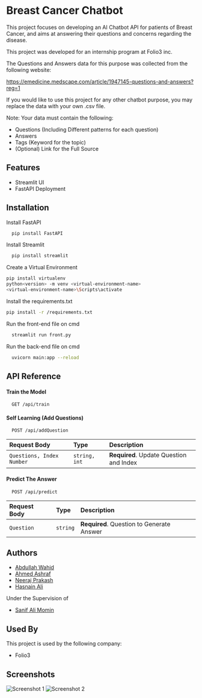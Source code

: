 # Breast Cancer Chatbot

This project focuses on developing an AI Chatbot API for patients of Breast Cancer, and aims 
at answering their questions and concerns regarding the disease. 

This project was developed for an internship program at Folio3 inc.

The Questions and Answers data for this purpose was collected from the following website:

https://emedicine.medscape.com/article/1947145-questions-and-answers?reg=1

If you would like to use this project for any other chatbot purpose, you may replace the data with your own .csv file.

Note: Your data must contain the following:

- Questions (Including Different patterns for each question)
- Answers
- Tags (Keyword for the topic)
- (Optional) Link for the Full Source


## Features

- Streamlit UI
- FastAPI Deployment



## Installation

Install FastAPI

```bash
  pip install FastAPI
```
Install Streamlit
```bash
  pip install streamlit

```
Create a Virtual Environment
```bash
pip install virtualenv
python<version> -m venv <virtual-environment-name>
<virtual-environment-name>\Scripts\activate

```
Install the requirements.txt

```bash
pip install -r /requirements.txt
```
Run the front-end file on cmd
```bash
  streamlit run front.py
```
Run the back-end file on cmd
```bash
  uvicorn main:app --reload
```


## API Reference

#### Train the Model

```http
  GET /api/train
```

#### Self Learning (Add Questions)

```http
  POST /api/addQuestion
```

| Request Body | Type     | Description                |
| :-------- | :------- | :------------------------- |
| `Questions, Index Number` | `string, int` | **Required**. Update Question and Index|


#### Predict The Answer
```http
  POST /api/predict
```


| Request Body | Type     | Description                |
| :-------- | :------- | :------------------------- |
| `Question` | `string` | **Required**. Question to Generate Answer|




## Authors

- [Abdullah Wahid](https://www.github.com/Abdullahw72)
- [Ahmed Ashraf](https://github.com/AhmedAshraf982)
- [Neeraj Prakash](https://github.com/neerajparkashsharma)
- [Hasnain Ali](https://github.com/beinghasnain16)

Under the Supervision of
- [Sanif Ali Momin](https://github.com/sanifalimomin)



## Used By

This project is used by the following company:

- Folio3


## Screenshots

![Screenshot 1](https://imgur.com/cVHTqSb.jpg)
![Screenshot 2](https://imgur.com/zZdMUsB.jpg)